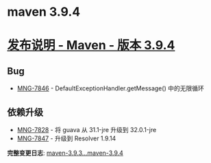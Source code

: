 # maven 3.9.4

# [发布说明 - Maven - 版本 3.9.4](https://issues.apache.org/jira/secure/ReleaseNote.jspa?projectId=12316922&version=12353369)

## Bug

- [MNG-7846](https://issues.apache.org/jira/browse/MNG-7846) - DefaultExceptionHandler.getMessage() 中的无限循环

## 依赖升级

- [MNG-7828](https://issues.apache.org/jira/browse/MNG-7828) - 将 guava 从 31.1-jre 升级到 32.0.1-jre
- [MNG-7847](https://issues.apache.org/jira/browse/MNG-7847) - 升级到 Resolver 1.9.14

**完整变更日志**: [maven-3.9.3...maven-3.9.4](https://github.com/apache/maven/compare/maven-3.9.3...maven-3.9.4)
```